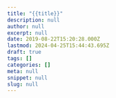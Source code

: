 ```yaml
---
title: "{{title}}"
description: null
author: null
excerpt: null
date: 2019-08-22T15:20:28.000Z
lastmod: 2024-04-25T15:44:43.695Z
draft: true
tags: []
categories: []
meta: null
snippet: null
slug: null
---
```

